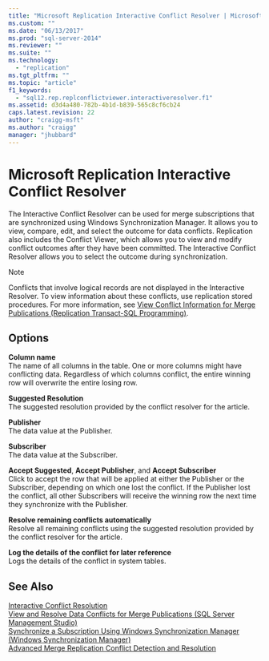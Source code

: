 ```yaml
---
title: "Microsoft Replication Interactive Conflict Resolver | Microsoft Docs"
ms.custom: ""
ms.date: "06/13/2017"
ms.prod: "sql-server-2014"
ms.reviewer: ""
ms.suite: ""
ms.technology: 
  - "replication"
ms.tgt_pltfrm: ""
ms.topic: "article"
f1_keywords: 
  - "sql12.rep.replconflictviewer.interactiveresolver.f1"
ms.assetid: d3d4a480-782b-4b1d-b839-565c8cf6cb24
caps.latest.revision: 22
author: "craigg-msft"
ms.author: "craigg"
manager: "jhubbard"
---
```

# Microsoft Replication Interactive Conflict Resolver
  The Interactive Conflict Resolver can be used for merge subscriptions that are synchronized using Windows Synchronization Manager. It allows you to view, compare, edit, and select the outcome for data conflicts. Replication also includes the Conflict Viewer, which allows you to view and modify conflict outcomes after they have been committed. The Interactive Conflict Resolver allows you to select the outcome during synchronization.  
  
> [!NOTE]  
>  Conflicts that involve logical records are not displayed in the Interactive Resolver. To view information about these conflicts, use replication stored procedures. For more information, see [View Conflict Information for Merge Publications &#40;Replication Transact-SQL Programming&#41;](view-conflict-information-for-merge-publications.md).  
  
## Options  
 **Column name**  
 The name of all columns in the table. One or more columns might have conflicting data. Regardless of which columns conflict, the entire winning row will overwrite the entire losing row.  
  
 **Suggested Resolution**  
 The suggested resolution provided by the conflict resolver for the article.  
  
 **Publisher**  
 The data value at the Publisher.  
  
 **Subscriber**  
 The data value at the Subscriber.  
  
 **Accept Suggested**, **Accept Publisher**, and **Accept Subscriber**  
 Click to accept the row that will be applied at either the Publisher or the Subscriber, depending on which one lost the conflict. If the Publisher lost the conflict, all other Subscribers will receive the winning row the next time they synchronize with the Publisher.  
  
 **Resolve remaining conflicts automatically**  
 Resolve all remaining conflicts using the suggested resolution provided by the conflict resolver for the article.  
  
 **Log the details of the conflict for later reference**  
 Logs the details of the conflict in system tables.  
  
## See Also  
 [Interactive Conflict Resolution](merge/advanced-merge-replication-conflict-interactive-resolution.md)   
 [View and Resolve Data Conflicts for Merge Publications &#40;SQL Server Management Studio&#41;](view-and-resolve-data-conflicts-for-merge-publications.md)   
 [Synchronize a Subscription Using Windows Synchronization Manager &#40;Windows Synchronization Manager&#41;](synchronize-a-subscription-using-windows-synchronization-manager.md)   
 [Advanced Merge Replication Conflict Detection and Resolution](merge/advanced-merge-replication-conflict-detection-and-resolution.md)  
  
  